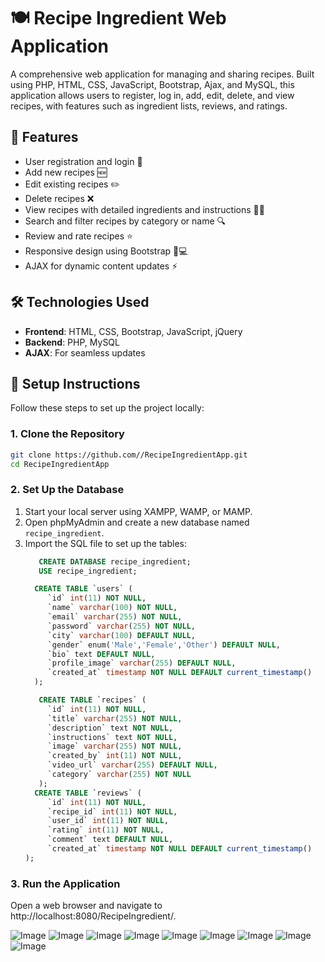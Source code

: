 
# 🍽️ Recipe Ingredient Web Application
A comprehensive web application for managing and sharing recipes. Built using PHP, HTML, CSS, JavaScript, Bootstrap, Ajax, and MySQL, this application allows users to register, log in, add, edit, delete, and view recipes, with features such as ingredient lists, reviews, and ratings.

## 🌟 Features
- User registration and login 🔐
- Add new recipes 🆕
- Edit existing recipes ✏️
- Delete recipes ❌
- View recipes with detailed ingredients and instructions 👩‍🍳
- Search and filter recipes by category or name 🔍
- Review and rate recipes ⭐
- Responsive design using Bootstrap 📱💻
- AJAX for dynamic content updates ⚡

## 🛠️ Technologies Used
- **Frontend**: HTML, CSS, Bootstrap, JavaScript, jQuery
- **Backend**: PHP, MySQL
- **AJAX**: For seamless updates

## 📝 Setup Instructions
Follow these steps to set up the project locally:

### 1. Clone the Repository
```bash
git clone https://github.com//RecipeIngredientApp.git
cd RecipeIngredientApp
```

### 2. Set Up the Database
1. Start your local server using XAMPP, WAMP, or MAMP.
2. Open phpMyAdmin and create a new database named `recipe_ingredient`.
3. Import the SQL file to set up the tables:
   ```sql
      CREATE DATABASE recipe_ingredient;
      USE recipe_ingredient;

     CREATE TABLE `users` (
        `id` int(11) NOT NULL,
        `name` varchar(100) NOT NULL,
        `email` varchar(255) NOT NULL,
        `password` varchar(255) NOT NULL,
        `city` varchar(100) DEFAULT NULL,
        `gender` enum('Male','Female','Other') DEFAULT NULL,
        `bio` text DEFAULT NULL,
        `profile_image` varchar(255) DEFAULT NULL,
        `created_at` timestamp NOT NULL DEFAULT current_timestamp()
     );

      CREATE TABLE `recipes` (
        `id` int(11) NOT NULL,
        `title` varchar(255) NOT NULL,
        `description` text NOT NULL,
        `instructions` text NOT NULL,
        `image` varchar(255) NOT NULL,
        `created_by` int(11) NOT NULL,
        `video_url` varchar(255) DEFAULT NULL,
        `category` varchar(255) NOT NULL
      );
     CREATE TABLE `reviews` (
        `id` int(11) NOT NULL,
        `recipe_id` int(11) NOT NULL,
        `user_id` int(11) NOT NULL,
        `rating` int(11) NOT NULL,
        `comment` text DEFAULT NULL,
        `created_at` timestamp NOT NULL DEFAULT current_timestamp()
   );
   ```

### 3. Run the Application
Open a web browser and navigate to http://localhost:8080/RecipeIngredient/.


![Image](https://github.com/user-attachments/assets/aa1825dd-1026-4dbe-ac02-72a776bea0c0)
![Image](https://github.com/user-attachments/assets/50805ece-d3c4-4961-b44b-0bd46d644d63)
![Image](https://github.com/user-attachments/assets/861231b8-12eb-4140-bfeb-971b5bf97776)
![Image](https://github.com/user-attachments/assets/0828d918-72cf-4f49-8b70-d29427290462)
![Image](https://github.com/user-attachments/assets/b2d72478-7514-42f6-8a24-3b556c88daa7)
![Image](https://github.com/user-attachments/assets/c32d3d58-6e24-4f80-a0da-424c2b382344)
![Image](https://github.com/user-attachments/assets/5016face-63ef-4748-ad63-97b354597d7e)
![Image](https://github.com/user-attachments/assets/6296a191-9135-4856-b494-8e4d8815eed1)
![Image](https://github.com/user-attachments/assets/14fd0898-c4db-4cf3-808c-608638981807)

